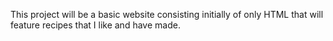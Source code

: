 This project will be a basic website consisting initially of only HTML that will feature recipes that I like and have made. 